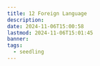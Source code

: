 ```yaml
---
title: 12 Foreign Language
description: 
date: 2024-11-06T15:00:58
lastmod: 2024-11-06T15:01:45
banner: 
tags:
  - seedling
---
```

